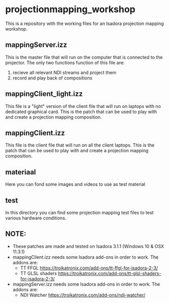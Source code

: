 # projectionmapping_workshop

This is a repository with the working files for an Isadora projection mapping workshop.


## mappingServer.izz

This is the master file that will run on the computer that is connected to the projector.
The only two functions function of this file are: 

1. recieve all relevant NDI streams and project them
2. record and play back of compositions

## mappingClient_light.izz

This file is a "light" version of the client file that will run on laptops with no dedicated graphical card.
This is the patch that can be used to play with and create a projection mapping composition.

## mappingClient.izz

This file is the client file that will run on all the client laptops.
This is the patch that can be used to play with and create a projection mapping composition.

## materiaal

Here you can fond some images and videos to use as test material

## test

In this directory you can find some projection mapping test files to test various hardware conditions.

## NOTE:

- These patches are made and tested on Isadora 3.1.1 (Windows 10 & OSX 11.3.1)
- mappingClient.izz needs some Isadora add-ons in order to work. The addons are:
	- TT FFGL https://troikatronix.com/add-ons/tt-ffgl-for-isadora-2-3/
	- TT GLSL shaders https://troikatronix.com/add-ons/tt-glsl-shaders-for-isadora-2-3/ 
- mappingServer.izz needs some Isadora add-ons in order to work. The addons are:
	- NDI Watcher https://troikatronix.com/add-ons/ndi-watcher/
	
